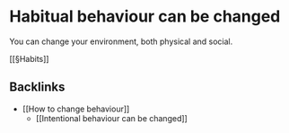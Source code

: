 # Habitual behaviour can be changed
You can change your environment, both physical and social.

[[§Habits]]

## Backlinks
* [[How to change behaviour]]
	* [[Intentional behaviour can be changed]]

<!-- #Life -->

<!-- {BearID:A914B5AC-743C-4A58-9A53-514B1DFE22B1-15756-00001303A9BB5971} -->
